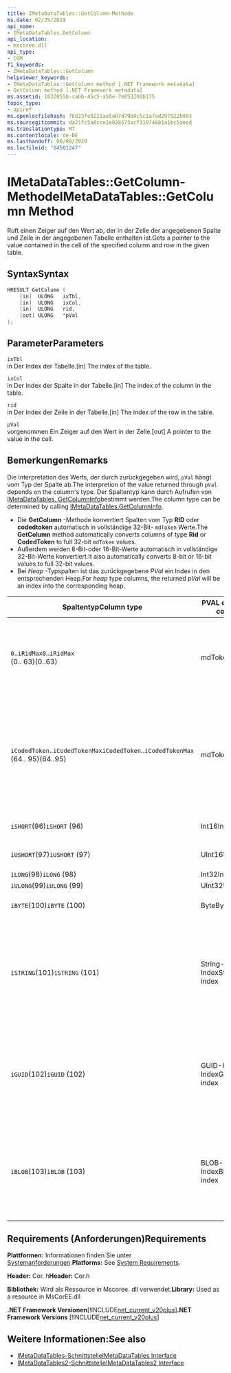 ```yaml
---
title: IMetaDataTables::GetColumn-Methode
ms.date: 02/25/2019
api_name:
- IMetaDataTables.GetColumn
api_location:
- mscoree.dll
api_type:
- COM
f1_keywords:
- IMetaDataTables::GetColumn
helpviewer_keywords:
- IMetaDataTables::GetColumn method [.NET Framework metadata]
- GetColumn method [.NET Framework metadata]
ms.assetid: 1032055b-cabb-45c5-a50e-7e853201b175
topic_type:
- apiref
ms.openlocfilehash: 76d23fe9221ae5a07d79b8c5c1a7ad297922b003
ms.sourcegitcommit: da21fc5a8cce1e028575acf31974681a1bc5aeed
ms.translationtype: MT
ms.contentlocale: de-DE
ms.lasthandoff: 06/08/2020
ms.locfileid: "84501247"
---
```

# <a name="imetadatatablesgetcolumn-method"></a><span data-ttu-id="a106b-102">IMetaDataTables::GetColumn-Methode</span><span class="sxs-lookup"><span data-stu-id="a106b-102">IMetaDataTables::GetColumn Method</span></span>
<span data-ttu-id="a106b-103">Ruft einen Zeiger auf den Wert ab, der in der Zelle der angegebenen Spalte und Zeile in der angegebenen Tabelle enthalten ist.</span><span class="sxs-lookup"><span data-stu-id="a106b-103">Gets a pointer to the value contained in the cell of the specified column and row in the given table.</span></span>  
  
## <a name="syntax"></a><span data-ttu-id="a106b-104">Syntax</span><span class="sxs-lookup"><span data-stu-id="a106b-104">Syntax</span></span>  
  
```cpp  
HRESULT GetColumn (
    [in]  ULONG   ixTbl,  
    [in]  ULONG   ixCol,  
    [in]  ULONG   rid,  
    [out] ULONG   *pVal  
);  
```  
  
## <a name="parameters"></a><span data-ttu-id="a106b-105">Parameter</span><span class="sxs-lookup"><span data-stu-id="a106b-105">Parameters</span></span>

 `ixTbl`  
 <span data-ttu-id="a106b-106">in Der Index der Tabelle.</span><span class="sxs-lookup"><span data-stu-id="a106b-106">[in] The index of the table.</span></span>  
  
 `ixCol`  
 <span data-ttu-id="a106b-107">in Der Index der Spalte in der Tabelle.</span><span class="sxs-lookup"><span data-stu-id="a106b-107">[in] The index of the column in the table.</span></span>  
  
 `rid`  
 <span data-ttu-id="a106b-108">in Der Index der Zeile in der Tabelle.</span><span class="sxs-lookup"><span data-stu-id="a106b-108">[in] The index of the row in the table.</span></span>  
  
 `pVal`  
 <span data-ttu-id="a106b-109">vorgenommen Ein Zeiger auf den Wert in der Zelle.</span><span class="sxs-lookup"><span data-stu-id="a106b-109">[out] A pointer to the value in the cell.</span></span>  

## <a name="remarks"></a><span data-ttu-id="a106b-110">Bemerkungen</span><span class="sxs-lookup"><span data-stu-id="a106b-110">Remarks</span></span>

<span data-ttu-id="a106b-111">Die Interpretation des Werts, der durch zurückgegeben wird, `pVal` hängt vom Typ der Spalte ab.</span><span class="sxs-lookup"><span data-stu-id="a106b-111">The interpretion of the value returned through `pVal` depends on the column's type.</span></span> <span data-ttu-id="a106b-112">Der Spaltentyp kann durch Aufrufen von [IMetaDataTables. GetColumnInfo](imetadatatables-getcolumninfo-method.md)bestimmt werden.</span><span class="sxs-lookup"><span data-stu-id="a106b-112">The column type can be determined by calling [IMetaDataTables.GetColumnInfo](imetadatatables-getcolumninfo-method.md).</span></span>

- <span data-ttu-id="a106b-113">Die **GetColumn** -Methode konvertiert Spalten vom Typ **RID** oder **codedtoken** automatisch in vollständige 32-Bit- `mdToken` Werte.</span><span class="sxs-lookup"><span data-stu-id="a106b-113">The **GetColumn** method automatically converts columns of type **Rid** or **CodedToken** to full 32-bit `mdToken` values.</span></span>
- <span data-ttu-id="a106b-114">Außerdem werden 8-Bit-oder 16-Bit-Werte automatisch in vollständige 32-Bit-Werte konvertiert.</span><span class="sxs-lookup"><span data-stu-id="a106b-114">It also automatically converts 8-bit or 16-bit values to full 32-bit values.</span></span>
- <span data-ttu-id="a106b-115">Bei *Heap* -Typspalten ist das zurückgegebene *PVal* ein Index in den entsprechenden Heap.</span><span class="sxs-lookup"><span data-stu-id="a106b-115">For *heap* type columns, the returned *pVal* will be an index into the corresponding heap.</span></span>

| <span data-ttu-id="a106b-116">Spaltentyp</span><span class="sxs-lookup"><span data-stu-id="a106b-116">Column type</span></span>              | <span data-ttu-id="a106b-117">PVAL enthält</span><span class="sxs-lookup"><span data-stu-id="a106b-117">pVal contains</span></span> | <span data-ttu-id="a106b-118">Comment</span><span class="sxs-lookup"><span data-stu-id="a106b-118">Comment</span></span>                          |
|--------------------------|---------------|-----------------------------------|
| <span data-ttu-id="a106b-119">`0`..`iRidMax`</span><span class="sxs-lookup"><span data-stu-id="a106b-119">`0`..`iRidMax`</span></span><br><span data-ttu-id="a106b-120">(0.. 63)</span><span class="sxs-lookup"><span data-stu-id="a106b-120">(0..63)</span></span>  | <span data-ttu-id="a106b-121">mdToken</span><span class="sxs-lookup"><span data-stu-id="a106b-121">mdToken</span></span>     | <span data-ttu-id="a106b-122">*PVal* enthält ein vollständiges Token.</span><span class="sxs-lookup"><span data-stu-id="a106b-122">*pVal* will contain a full Token.</span></span> <span data-ttu-id="a106b-123">Die-Funktion konvertiert die RID automatisch in ein vollständiges Token.</span><span class="sxs-lookup"><span data-stu-id="a106b-123">The function automatically converts the Rid into a full token.</span></span> |
| <span data-ttu-id="a106b-124">`iCodedToken`..`iCodedTokenMax`</span><span class="sxs-lookup"><span data-stu-id="a106b-124">`iCodedToken`..`iCodedTokenMax`</span></span><br><span data-ttu-id="a106b-125">(64.. 95)</span><span class="sxs-lookup"><span data-stu-id="a106b-125">(64..95)</span></span> | <span data-ttu-id="a106b-126">mdToken</span><span class="sxs-lookup"><span data-stu-id="a106b-126">mdToken</span></span> | <span data-ttu-id="a106b-127">Bei der Rückgabe enthält *PVal* ein vollständiges Token.</span><span class="sxs-lookup"><span data-stu-id="a106b-127">Upon return, *pVal* will contain a full Token.</span></span> <span data-ttu-id="a106b-128">Die Funktion dekomprimiert das codedtoken automatisch in ein vollständiges Token.</span><span class="sxs-lookup"><span data-stu-id="a106b-128">The function automatically decompresses the CodedToken into a full token.</span></span> |
| <span data-ttu-id="a106b-129">`iSHORT`(96)</span><span class="sxs-lookup"><span data-stu-id="a106b-129">`iSHORT` (96)</span></span>            | <span data-ttu-id="a106b-130">Int16</span><span class="sxs-lookup"><span data-stu-id="a106b-130">Int16</span></span>         | <span data-ttu-id="a106b-131">Automatisches Signieren auf 32-Bit.</span><span class="sxs-lookup"><span data-stu-id="a106b-131">Automatically sign-extended to 32-bit.</span></span>  |
| <span data-ttu-id="a106b-132">`iUSHORT`(97)</span><span class="sxs-lookup"><span data-stu-id="a106b-132">`iUSHORT` (97)</span></span>           | <span data-ttu-id="a106b-133">UInt16</span><span class="sxs-lookup"><span data-stu-id="a106b-133">UInt16</span></span>        | <span data-ttu-id="a106b-134">Automatisches Signieren auf 32-Bit.</span><span class="sxs-lookup"><span data-stu-id="a106b-134">Automatically sign-extended to 32-bit.</span></span>  |
| <span data-ttu-id="a106b-135">`iLONG`(98)</span><span class="sxs-lookup"><span data-stu-id="a106b-135">`iLONG` (98)</span></span>             | <span data-ttu-id="a106b-136">Int32</span><span class="sxs-lookup"><span data-stu-id="a106b-136">Int32</span></span>         |                                        |
| <span data-ttu-id="a106b-137">`iULONG`(99)</span><span class="sxs-lookup"><span data-stu-id="a106b-137">`iULONG` (99)</span></span>            | <span data-ttu-id="a106b-138">UInt32</span><span class="sxs-lookup"><span data-stu-id="a106b-138">UInt32</span></span>        |                                        |
| <span data-ttu-id="a106b-139">`iBYTE`(100)</span><span class="sxs-lookup"><span data-stu-id="a106b-139">`iBYTE` (100)</span></span>            | <span data-ttu-id="a106b-140">Byte</span><span class="sxs-lookup"><span data-stu-id="a106b-140">Byte</span></span>          | <span data-ttu-id="a106b-141">Automatisches Signieren auf 32-Bit.</span><span class="sxs-lookup"><span data-stu-id="a106b-141">Automatically sign-extended to 32-bit.</span></span>  |
| <span data-ttu-id="a106b-142">`iSTRING`(101)</span><span class="sxs-lookup"><span data-stu-id="a106b-142">`iSTRING` (101)</span></span>          | <span data-ttu-id="a106b-143">String-Heap Index</span><span class="sxs-lookup"><span data-stu-id="a106b-143">String heap index</span></span> | <span data-ttu-id="a106b-144">*PVal* ist ein Index in den Zeichen folgen Heap.</span><span class="sxs-lookup"><span data-stu-id="a106b-144">*pVal* is an index into the String heap.</span></span> <span data-ttu-id="a106b-145">Verwenden Sie [IMetadataTables:: GetString](imetadatatables-getstring-method.md) , um den tatsächlichen Spalten Zeichen folgen Wert zu erhalten.</span><span class="sxs-lookup"><span data-stu-id="a106b-145">Use [IMetadataTables::GetString](imetadatatables-getstring-method.md) to get the actual column String value.</span></span> |
| <span data-ttu-id="a106b-146">`iGUID`(102)</span><span class="sxs-lookup"><span data-stu-id="a106b-146">`iGUID` (102)</span></span>            | <span data-ttu-id="a106b-147">GUID-Heap Index</span><span class="sxs-lookup"><span data-stu-id="a106b-147">Guid heap index</span></span> | <span data-ttu-id="a106b-148">*PVal* ist ein Index für den GUID-Heap.</span><span class="sxs-lookup"><span data-stu-id="a106b-148">*pVal* is an index into the Guid heap.</span></span> <span data-ttu-id="a106b-149">Verwenden Sie [IMetadataTables:: GetGuid](imetadatatables-getguid-method.md) , um den tatsächlichen Spalten-GUID-Wert zu erhalten.</span><span class="sxs-lookup"><span data-stu-id="a106b-149">Use [IMetadataTables::GetGuid](imetadatatables-getguid-method.md) to get the actual column Guid value.</span></span> |
| <span data-ttu-id="a106b-150">`iBLOB`(103)</span><span class="sxs-lookup"><span data-stu-id="a106b-150">`iBLOB` (103)</span></span>            | <span data-ttu-id="a106b-151">BLOB-Heap Index</span><span class="sxs-lookup"><span data-stu-id="a106b-151">Blob heap index</span></span> | <span data-ttu-id="a106b-152">*PVal* ist ein Index im BLOB-Heap.</span><span class="sxs-lookup"><span data-stu-id="a106b-152">*pVal* is an index into the Blob heap.</span></span> <span data-ttu-id="a106b-153">Verwenden Sie [IMetadataTables:: GetBlob](imetadatatables-getblob-method.md) , um den tatsächlichen spaltenblob-Wert zu erhalten.</span><span class="sxs-lookup"><span data-stu-id="a106b-153">Use [IMetadataTables::GetBlob](imetadatatables-getblob-method.md) to get the actual column Blob value.</span></span> |
  
## <a name="requirements"></a><span data-ttu-id="a106b-154">Requirements (Anforderungen)</span><span class="sxs-lookup"><span data-stu-id="a106b-154">Requirements</span></span>  
 <span data-ttu-id="a106b-155">**Plattformen:** Informationen finden Sie unter [Systemanforderungen](../../get-started/system-requirements.md).</span><span class="sxs-lookup"><span data-stu-id="a106b-155">**Platforms:** See [System Requirements](../../get-started/system-requirements.md).</span></span>  
  
 <span data-ttu-id="a106b-156">**Header:** Cor. h</span><span class="sxs-lookup"><span data-stu-id="a106b-156">**Header:** Cor.h</span></span>  
  
 <span data-ttu-id="a106b-157">**Bibliothek:** Wird als Ressource in Mscoree. dll verwendet.</span><span class="sxs-lookup"><span data-stu-id="a106b-157">**Library:** Used as a resource in MsCorEE.dll</span></span>  
  
 <span data-ttu-id="a106b-158">**.NET Framework Versionen**[!INCLUDE[net_current_v20plus](../../../../includes/net-current-v20plus-md.md)]</span><span class="sxs-lookup"><span data-stu-id="a106b-158">**.NET Framework Versions** [!INCLUDE[net_current_v20plus](../../../../includes/net-current-v20plus-md.md)]</span></span>  
  
## <a name="see-also"></a><span data-ttu-id="a106b-159">Weitere Informationen:</span><span class="sxs-lookup"><span data-stu-id="a106b-159">See also</span></span>

- [<span data-ttu-id="a106b-160">IMetaDataTables-Schnittstelle</span><span class="sxs-lookup"><span data-stu-id="a106b-160">IMetaDataTables Interface</span></span>](imetadatatables-interface.md)
- [<span data-ttu-id="a106b-161">IMetaDataTables2-Schnittstelle</span><span class="sxs-lookup"><span data-stu-id="a106b-161">IMetaDataTables2 Interface</span></span>](imetadatatables2-interface.md)
